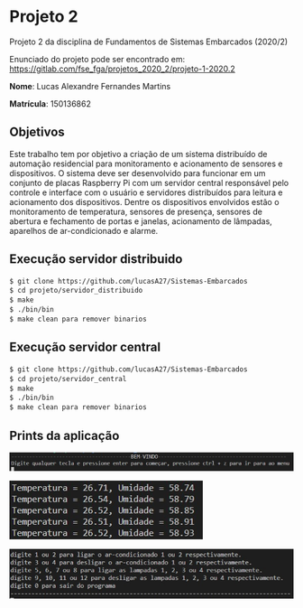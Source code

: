 # Projeto 2
Projeto 2 da disciplina de Fundamentos de Sistemas Embarcados (2020/2)

Enunciado do projeto pode ser encontrado em: https://gitlab.com/fse_fga/projetos_2020_2/projeto-1-2020.2

**Nome**: Lucas Alexandre Fernandes Martins

**Matrícula**: 150136862

## Objetivos 

Este trabalho tem por objetivo a criação de um sistema distribuído de automação residencial para monitoramento e acionamento de sensores e dispositivos. O sistema deve ser desenvolvido para funcionar em um conjunto de placas Raspberry Pi com um servidor central responsável pelo controle e interface com o usuário e servidores distribuídos para leitura e acionamento dos dispositivos. Dentre os dispositivos envolvidos estão o monitoramento de temperatura, sensores de presença, sensores de abertura e fechamento de portas e janelas, acionamento de lâmpadas, aparelhos de ar-condicionado e alarme.

## Execução servidor distribuido
```sh
$ git clone https://github.com/lucasA27/Sistemas-Embarcados
$ cd projeto/servidor_distribuido
$ make
$ ./bin/bin
$ make clean para remover binarios
```

## Execução servidor central
```sh
$ git clone https://github.com/lucasA27/Sistemas-Embarcados
$ cd projeto/servidor_central
$ make
$ ./bin/bin
$ make clean para remover binarios
```

## Prints da aplicação

![img1](./img/img1.jpg)

![img2](./img/img2.jpg)

![img2](./img/img3.jpg)
